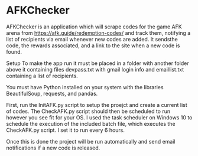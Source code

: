 # AFKChecker

AFKChecker is an application which will scrape codes for the game AFK arena from 
https://afk.guide/redemption-codes/ and track them, notifying a list of recipients 
via email whenever new codes are added. It sendsthe code, the rewards associated, 
and a link to the site when a new code is found.

Setup 
To make the app run it must be placed in a folder with another folder above it containing 
files devpass.txt with gmail login info and emaillist.txt containing a list of recipients.

You must have Python installed on your system with the libraries BeautifulSoup, requests,
and pandas.

First, run the InitAFK.py script to setup the proejct and create a current list of codes.
The CheckAFK.py script should then be scheduled to run however you see fit for your OS.
I used the task scheduler on Windows 10 to schedule the execution of the included batch file,
which executes the CheckAFK.py script. I set it to run every 6 hours.

Once this is done the project will be run automatically and send email notifications if 
a new code is released.
